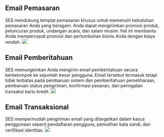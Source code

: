 ## Email Pemasaran
SES mendukung templat pemasaran khusus untuk memenuhi kebutuhan pemasaran Anda yang beragam. Anda dapat mengirimkan promosi produk, peluncuran produk, undangan acara, dan salam musim. Hal ini membantu Anda mempercepat promosi dan pertumbuhan bisnis Anda dengan biaya rendah.
![](https://main.qcloudimg.com/raw/c8148c02c57d0a83c6c8d646a9ffee49.png)

## Email Pemberitahuan
SES memungkinkan Anda mengirim email pemberitahuan secara berkelompok ke sejumlah besar pengguna. Email tersebut termasuk tetapi tidak terbatas pada pembaruan sistem dan pemberitahuan pemeliharaan, pembaruan status pengiriman, konfirmasi pesanan, dan peringatan transaksi kartu kredit.
![](https://main.qcloudimg.com/raw/0f87eee786f5af4783ea19e2d8ce0fda.png)

## Email Transaksional
SES mempermudah pengiriman email yang ditargetkan dalam kasus penggunaan seperti pendaftaran pengguna, pemulihan kata sandi, dan verifikasi identitas.
![](https://main.qcloudimg.com/raw/a31c805dd293e37e253cf1d07fb0d857.png)

